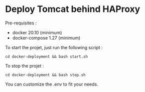 # Deploy Tomcat behind HAProxy

Pre-requisites :
- docker 20.10 (minimum)
- docker-compose 1.27 (minimum)

To start the projet, just run the following script :
```
cd docker-deployment && bash start.sh
```

To stop the projet :
```
cd docker-deployment && bash stop.sh
```

You can customize the .env to fit your needs.